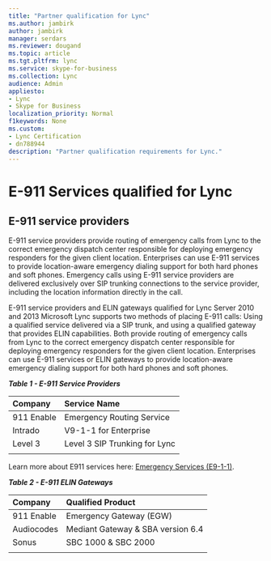 ```yaml
---
title: "Partner qualification for Lync"
ms.author: jambirk
author: jambirk
manager: serdars
ms.reviewer: dougand
ms.topic: article
ms.tgt.pltfrm: lync
ms.service: skype-for-business
ms.collection: Lync
audience: Admin
appliesto:
- Lync
- Skype for Business 
localization_priority: Normal
f1keywords: None
ms.custom:
- Lync Certification
- dn788944
description: "Partner qualification requirements for Lync."
---
```


# E-911 Services qualified for Lync

## E-911 service providers
E-911 service providers provide routing of emergency calls from Lync to the correct emergency dispatch center responsible for deploying emergency responders for the given client location.  Enterprises can use E-911 services to provide location-aware emergency dialing support for both hard phones and soft phones. Emergency calls using E-911 service providers are delivered exclusively over SIP trunking connections to the service provider, including the location information directly in the call.

E-911 service providers and ELIN gateways qualified for Lync Server 2010 and 2013
Microsoft Lync supports two methods of placing E-911 calls: Using a qualified service delivered via a SIP trunk, and using a qualified gateway that provides ELIN capabilities. Both provide routing of emergency calls from Lync to the correct emergency dispatch center responsible for deploying emergency responders for the given client location. Enterprises can use E-911 services or ELIN gateways to provide location-aware emergency dialing support for both hard phones and soft phones.

***Table 1 - E-911 Service Providers***


|Company|Service Name|
|:-----|:-----|
|911 Enable|Emergency Routing Service|
|Intrado|V9-1-1 for Enterprise|
|Level 3|Level 3 SIP Trunking for Lync|
||

Learn more about E911 services here: [Emergency Services (E9-1-1)](https://technet.microsoft.com/library/gg398154.aspx).
<!-- links to 2013 to be migrated -->

***Table 2 - E-911 ELIN Gateways***

|Company|Qualified Product|
|:-----|:-----|
|911 Enable|Emergency Gateway (EGW)|
|Audiocodes|Mediant Gateway & SBA version 6.4|
|Sonus |SBC 1000 & SBC 2000|
||


